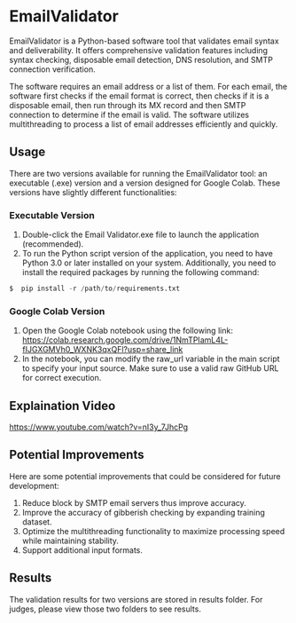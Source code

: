# EmailValidator

EmailValidator is a Python-based software tool that validates email syntax and deliverability. It offers comprehensive validation features including syntax checking, disposable email detection, DNS resolution, and SMTP connection verification.

The software requires an email address or a list of them. For each email, the software first checks if the email format is correct, then checks if it is a disposable email, then run through its MX record and then SMTP connection to determine if the email is valid. The software utilizes multithreading to process a list of email addresses efficiently and quickly.

## Usage

There are two versions available for running the EmailValidator tool: an executable (.exe) version and a version designed for Google Colab. These versions have slightly different functionalities:

### Executable Version

1. Double-click the Email Validator.exe file to launch the application (recommended).
2. To run the Python script version of the application, you need to have Python 3.0 or later installed on your system.
Additionally, you need to install the required packages by running the following command:

```python
$  pip install -r /path/to/requirements.txt
```

### Google Colab Version

1. Open the Google Colab notebook using the following link:
   https://colab.research.google.com/drive/1NmTPIamL4L-fIJGXGMVh0_WXNK3qxQFl?usp=share_link
2. In the notebook, you can modify the raw_url variable in the main script to specify your input source. Make sure to use a valid raw GitHub URL for correct execution.

## Explaination Video

https://www.youtube.com/watch?v=nI3y_7JhcPg

## Potential Improvements

Here are some potential improvements that could be considered for future development:

1. Reduce block by SMTP email servers thus improve accuracy.
2. Improve the accuracy of gibberish checking by expanding training dataset.
3. Optimize the multithreading functionality to maximize processing speed while maintaining stability.
4. Support additional input formats.
## Results

The validation results for two versions are stored in results folder. For judges, please view those two folders to see results.
